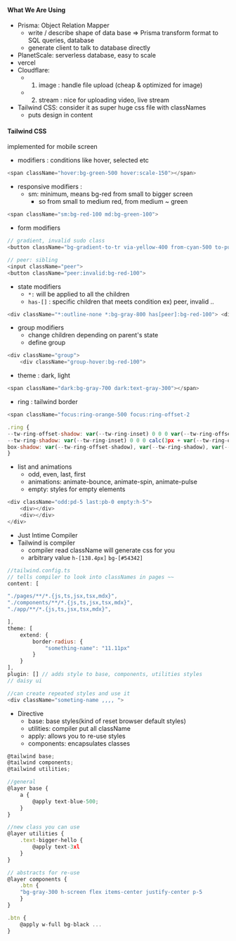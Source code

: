 #### What We Are Using
- Prisma: Object Relation Mapper
	- write / describe shape of data base => Prisma transform format to SQL queries, database
	- generate client to talk to database directly 
- PlanetScale: serverless database, easy to scale
- vercel 
- Cloudflare:
	- 1) image : handle file upload (cheap & optimized for image)
	- 2) stream : nice for uploading video, live stream
- Tailwind CSS: consider it as super huge css file with classNames 
	- puts design in content



#### Tailwind CSS
implemented for mobile screen 
- modifiers : conditions like hover, selected etc
```js
<span className="hover:bg-green-500 hover:scale-150"></span>
```
- responsive modifiers :
	- sm: minimum, means bg-red from small to bigger screen 
		- so from small to medium red, from medium ~ green
```js
<span className="sm:bg-red-100 md:bg-green-100"> 
```
- form modifiers
```js
// gradient, invalid sudo class 
<button className="bg-gradient-to-tr via-yellow-400 from-cyan-500 to-purple-400 invalid:focus:bg-red-100">

// peer: sibling
<input className="peer">
<button className="peer:invalid:bg-red-100">
```
- state modifiers
	- `*:` will be applied to all the children
	- `has-[]` : specific children that meets condition ex) peer, invalid .. 
```js
<div className="*:outline-none *:bg-gray-800 has[peer]:bg-red-100"> <div> </div> </div>
```
- group modifiers
	- change children depending on parent's state
	- define group 
```js
<div className="group">
	<div className="group-hover:bg-red-100">

```
- theme : dark, light
```js
<span className="dark:bg-gray-700 dark:text-gray-300"></span>
```
- ring : tailwind border
```js
<span className="focus:ring-orange-500 focus:ring-offset-2

.ring {  
--tw-ring-offset-shadow: var(--tw-ring-inset) 0 0 0 var(--tw-ring-offset-width) var(--tw-ring-offset-color);  
--tw-ring-shadow: var(--tw-ring-inset) 0 0 0 calc(3px + var(--tw-ring-offset-width)) var(--tw-ring-color);  
box-shadow: var(--tw-ring-offset-shadow), var(--tw-ring-shadow), var(--tw-shadow, 0 0 #0000);
}
```

- list and animations
	- odd, even, last, first
	- animations: animate-bounce, animate-spin, animate-pulse
	- empty: styles for empty elements
```js
<div className="odd:pd-5 last:pb-0 empty:h-5"> 
	<div></div>
	<div></div>
</div>
```

- Just Intime Compiler 
- Tailwind is compiler 
	- compiler read className will generate css for you
	- arbitrary value `h-[138.4px]` `bg-[#54342]`
```js
//tailwind.config.ts
// tells compiler to look into classNames in pages ~~
content: [

"./pages/**/*.{js,ts,jsx,tsx,mdx}",
"./components/**/*.{js,ts,jsx,tsx,mdx}",
"./app/**/*.{js,ts,jsx,tsx,mdx}",

],
theme: [
	extend: {
		border-radius: {
			"something-name": "11.11px"
		}
	}
],
plugin: [] // adds style to base, components, utilities styles 
// daisy ui

//can create repeated styles and use it 
<div className="someting-name ,,,, ">
```

- Directive
	- base: base styles(kind of reset browser default styles)
	- utilities: compiler put all className
	- apply: allows you to re-use styles
	- components: encapsulates classes 
```js
@tailwind base;
@tailwind components;
@tailwind utilities;

//general
@layer base {
	a {
		@apply text-blue-500;
	}
}

//new class you can use
@layer utilities {
	.text-bigger-hello {
		@apply text-3xl
	}
}

// abstracts for re-use
@layer components {
	.btn {
	"bg-gray-300 h-screen flex items-center justify-center p-5
	}
}

.btn {
	@apply w-full bg-black ...
}
```